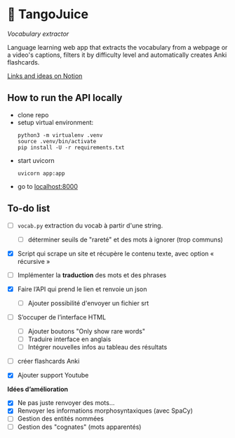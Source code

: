 # :beverage_box: TangoJuice
*Vocabulary extractor*

Language learning web app that extracts the vocabulary from a webpage or a video's captions, filters it by difficulty level and automatically creates Anki flashcards.

[Links and ideas on Notion](https://sturdy-starfish-3ee.notion.site/Projet-API-31a173f329eb45c4acdcfc5e60d851e1)

## How to run the API locally
* clone repo
* setup virtual environment:
    ```console
    python3 -m virtualenv .venv
    source .venv/bin/activate
    pip install -U -r requirements.txt
    ```
* start uvicorn 
    ```console
    uvicorn app:app
    ```
* go to [localhost:8000](http://localhost:8000)

## To-do list

- [ ]  `vocab.py` extraction du vocab à partir d'une string.
    - [ ] déterminer seuils de "rareté" et des mots à ignorer (trop communs)
- [x]  Script qui scrape un site et récupère le contenu texte, avec option « récursive »
- [ ]  Implémenter la **traduction** des mots et des phrases
- [x]  Faire l’API qui prend le lien  et renvoie un json
    - [ ] Ajouter possibilité d'envoyer un fichier srt
- [ ]  S’occuper de l’interface HTML
    - [ ] Ajouter boutons "Only show rare words"
    - [ ] Traduire interface en anglais
    - [ ] Intégrer nouvelles infos au tableau des résultats
- [ ]  créer flashcards Anki
- [x]  Ajouter support Youtube


**Idées d’amélioration**

- [x]  Ne pas juste renvoyer des mots…
- [x]  Renvoyer les informations morphosyntaxiques (avec SpaCy)
- [ ]  Gestion des entités nommées
- [ ]  Gestion des "cognates" (mots apparentés)
